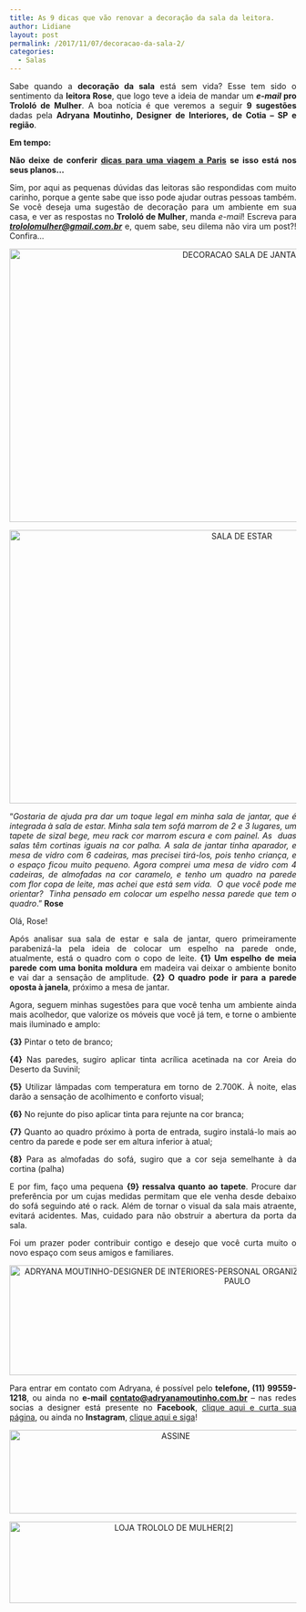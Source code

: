 ```yaml
---
title: As 9 dicas que vão renovar a decoração da sala da leitora.
author: Lidiane
layout: post
permalink: /2017/11/07/decoracao-da-sala-2/
categories:
  - Salas
---
```

<p align="justify">
  Sabe quando a <strong>decoração da sala</strong> está sem vida? Esse tem sido o sentimento da <strong>leitora Rose</strong>, que logo teve a ideia de mandar um <strong><em>e-mail</em> pro Trololó de Mulher</strong>. A boa notícia é que veremos a seguir <strong>9 sugestões</strong> dadas pela <strong>Adryana Moutinho, Designer de Interiores, de Cotia – SP e região</strong>.
</p>

<p align="justify">
  <strong>Em tempo:</strong>
</p>

<p align="justify">
  <strong>Não deixe de conferir <a href="https://mundomio.com.br/paris-o-que-fazer-dicas-roteiros-e-gastos/" target="_blank" rel="noopener noreferrer">dicas para uma viagem a Paris</a> se isso está nos seus planos&#8230;</strong>
</p>

<p align="justify">
  Sim, por aqui as pequenas dúvidas das leitoras são respondidas com muito carinho, porque a gente sabe que isso pode ajudar outras pessoas também. Se você deseja uma sugestão de decoração para um ambiente em sua casa, e ver as respostas no <strong>Trololó de Mulher</strong>, manda <em>e-mail</em>! Escreva para <a href="mailto:trololomulher@gmail.com.br"><strong><em>trololomulher@gmail.com.br</em></strong></a> e, quem sabe, seu dilema não vira um post?! Confira…
</p>

<p align="center">
  <img class="alignnone size-full wp-image-14372" src="https://www.trololodemulher.com.br/2017/11/DECORACAO-SALA-DE-JANTAR.jpg" alt="DECORACAO SALA DE JANTAR" width="800" height="480" />
</p>

<p align="center">
  <img class="alignnone size-full wp-image-14375" src="https://www.trololodemulher.com.br/2017/11/SALA-DE-ESTAR.jpg" alt="SALA DE ESTAR" width="800" height="480" />
</p>

<p align="justify">
  “<em>Gostaria de ajuda pra dar um toque legal em minha sala de jantar, que é integrada à sala de estar. Minha sala tem sofá marrom de 2 e 3 lugares, um tapete de sizal bege, meu rack cor marrom escura e com painel. As  duas salas têm cortinas iguais na cor palha. A sala de jantar tinha aparador, e mesa de vidro com 6 cadeiras, mas precisei tirá-los, pois tenho criança, e o espaço ficou muito pequeno. Agora comprei uma mesa de vidro com 4 cadeiras, de almofadas na cor caramelo, e tenho um quadro na parede com flor copa de leite, mas achei que está sem vida.  O que você pode me orientar?  Tinha pensado em colocar um espelho nessa parede que tem o quadro</em>.” <strong>Rose</strong>
</p>

<p style="text-align: justify;">
  Olá, Rose!
</p>

<p style="text-align: justify;">
  Após analisar sua sala de estar e sala de jantar, quero primeiramente parabenizá-la pela ideia de colocar um espelho na parede onde, atualmente, está o quadro com o copo de leite. <strong>{1} Um espelho de meia parede com uma bonita moldura</strong> em madeira vai deixar o ambiente bonito e vai dar a sensação de amplitude. <strong>{2}</strong> <strong>O quadro pode ir para a parede oposta à janela</strong>, próximo a mesa de jantar.
</p>

<p style="text-align: justify;">
  Agora, seguem minhas sugestões para que você tenha um ambiente ainda mais acolhedor, que valorize os móveis que você já tem, e torne o ambiente mais iluminado e amplo:
</p>

<p style="text-align: justify;">
  <strong>{3}</strong> Pintar o teto de branco;
</p>

<p style="text-align: justify;">
  <strong>{4}</strong> Nas paredes, sugiro aplicar tinta acrílica acetinada na cor Areia do Deserto da Suvinil;
</p>

<p style="text-align: justify;">
  <strong>{5}</strong> Utilizar lâmpadas com temperatura em torno de 2.700K. À noite, elas darão a sensação de acolhimento e conforto visual;
</p>

<p style="text-align: justify;">
  <strong>{6}</strong> No rejunte do piso aplicar tinta para rejunte na cor branca;
</p>

<p style="text-align: justify;">
  <strong>{7}</strong> Quanto ao quadro próximo à porta de entrada, sugiro instalá-lo mais ao centro da parede e pode ser em altura inferior à atual;
</p>

<p style="text-align: justify;">
  <strong>{8}</strong> Para as almofadas do sofá, sugiro que a cor seja semelhante à da cortina (palha)
</p>

<p style="text-align: justify;">
  E por fim, faço uma pequena <strong>{9} ressalva quanto ao tapete</strong>. Procure dar preferência por um cujas medidas permitam que ele venha desde debaixo do sofá seguindo até o rack. Além de tornar o visual da sala mais atraente, evitará acidentes. Mas, cuidado para não obstruir a abertura da porta da sala.
</p>

<p style="text-align: justify;">
  Foi um prazer poder contribuir contigo e desejo que você curta muito o novo espaço com seus amigos e familiares.
</p>

<p align="center">
  <img class="alignnone size-full wp-image-14371" src="https://www.trololodemulher.com.br/2017/11/ADRYANA-MOUTINHO-DESIGNER-DE-INTERIORES-PERSONAL-ORGANIZER-CONSULTORA-FENG-SHUI-COTIA-SÃO-PAULO.png" alt="ADRYANA MOUTINHO-DESIGNER DE INTERIORES-PERSONAL ORGANIZER-CONSULTORA FENG SHUI-COTIA-SÃO PAULO" width="800" height="193" />
</p>

<p align="justify">
  Para entrar em contato com Adryana, é possível pelo <strong>telefone, (11) 99559-1218</strong>, ou ainda no <strong>e-mail </strong><a href="mailto:contato@adryanamoutinho.com.br"><strong>contato@adryanamoutinho.com.br</strong></a> – nas redes socias a designer está presente no <strong>Facebook</strong>, <a href="https://www.facebook.com/AdryanaMoutinho/" target="_blank" rel="noopener noreferrer">clique aqui e curta sua página</a>, ou ainda no <strong>Instagram</strong>, <a href="https://www.instagram.com/adryana_moutinho/" target="_blank" rel="noopener noreferrer">clique aqui e siga</a>!
</p>

<p align="center">
  <a href="http://feedburner.google.com/fb/a/mailverify?uri=blogbichafemea&loc=pt_BR" target="_blank" rel="noopener noreferrer"><img class="alignnone size-full wp-image-14011" src="https://www.trololodemulher.com.br/2017/08/ASSINE.jpg" alt="ASSINE" width="568" height="147" /></a>
</p>

<p align="center">
  <a href="http://loja.trololodemulher.com.br/" target="_blank" rel="noopener noreferrer"><img class="alignnone wp-image-14333 size-full" src="https://www.trololodemulher.com.br/2017/10/LOJA-TROLOLO-DE-MULHER2.png" alt="LOJA TROLOLO DE MULHER[2]" width="561" height="143" /></a>
</p>

<p align="justify">